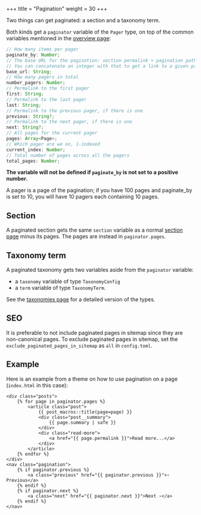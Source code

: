 +++
title = "Pagination"
weight = 30
+++

Two things can get paginated: a section and a taxonomy term.

Both kinds get a `paginator` variable of the `Pager` type, on top of the common variables mentioned in the
[overview page](@/documentation/templates/overview.md):

```ts
// How many items per pager
paginate_by: Number;
// The base URL for the pagination: section permalink + pagination path
// You can concatenate an integer with that to get a link to a given pagination pager.
base_url: String;
// How many pagers in total
number_pagers: Number;
// Permalink to the first pager
first: String;
// Permalink to the last pager
last: String;
// Permalink to the previous pager, if there is one
previous: String?;
// Permalink to the next pager, if there is one
next: String?;
// All pages for the current pager
pages: Array<Page>;
// Which pager are we on, 1-indexed
current_index: Number;
// Total number of pages across all the pagers
total_pages: Number;
```

**The variable will not be defined if `paginate_by` is not set to a positive number.**

A pager is a page of the pagination; if you have 100 pages and paginate_by is set to 10, you will have 10 pagers each
containing 10 pages.

## Section

A paginated section gets the same `section` variable as a normal
[section page](@/documentation/templates/pages-sections.md#section-variables)
minus its pages. The pages are instead in `paginator.pages`.

## Taxonomy term

A paginated taxonomy gets two variables aside from the `paginator` variable:

- a `taxonomy` variable of type `TaxonomyConfig`
- a `term` variable of type `TaxonomyTerm`.

See the [taxonomies page](@/documentation/templates/taxonomies.md) for a detailed version of the types.

## SEO

It is preferable to not include paginated pages in sitemap since they are non-canonical pages.
To exclude paginated pages in sitemap, set the
`exclude_paginated_pages_in_sitemap` as `all` in `config.toml`.

## Example

Here is an example from a theme on how to use pagination on a page (`index.html` in this case):

```jinja2
<div class="posts">
    {% for page in paginator.pages %}
        <article class="post">
            {{ post_macros::title(page=page) }}
            <div class="post__summary">
                {{ page.summary | safe }}
            </div>
            <div class="read-more">
                <a href="{{ page.permalink }}">Read more...</a>
            </div>
        </article>
    {% endfor %}
</div>
<nav class="pagination">
    {% if paginator.previous %}
        <a class="previous" href="{{ paginator.previous }}">‹ Previous</a>
    {% endif %}
    {% if paginator.next %}
        <a class="next" href="{{ paginator.next }}">Next ›</a>
    {% endif %}
</nav>
```
